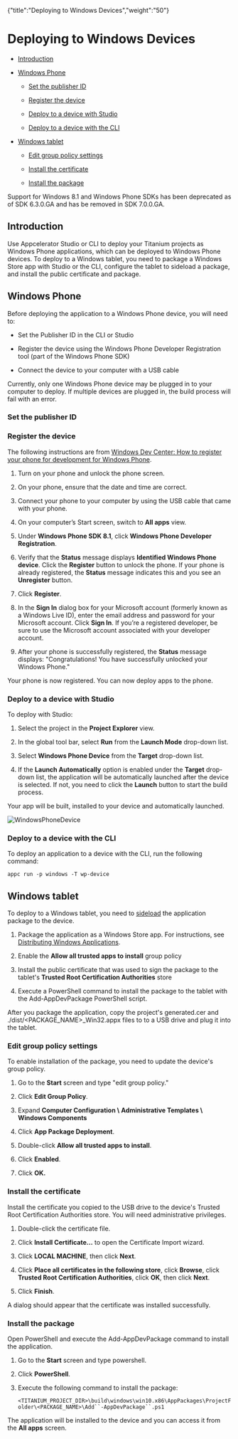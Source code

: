 {"title":"Deploying to Windows Devices","weight":"50"} 

# Deploying to Windows Devices

*   [Introduction](#Introduction)
    
*   [Windows Phone](#WindowsPhone)
    
    *   [Set the publisher ID](#SetthepublisherID)
        
    *   [Register the device](#Registerthedevice)
        
    *   [Deploy to a device with Studio](#DeploytoadevicewithStudio)
        
    *   [Deploy to a device with the CLI](#DeploytoadevicewiththeCLI)
        
*   [Windows tablet](#Windowstablet)
    
    *   [Edit group policy settings](#Editgrouppolicysettings)
        
    *   [Install the certificate](#Installthecertificate)
        
    *   [Install the package](#Installthepackage)
        

Support for Windows 8.1 and Windows Phone SDKs has been deprecated as of SDK 6.3.0.GA and has be removed in SDK 7.0.0.GA.

## Introduction

Use Appcelerator Studio or CLI to deploy your Titanium projects as Windows Phone applications, which can be deployed to Windows Phone devices. To deploy to a Windows tablet, you need to package a Windows Store app with Studio or the CLI, configure the tablet to sideload a package, and install the public certificate and package.

## Windows Phone

Before deploying the application to a Windows Phone device, you will need to:

*   Set the Publisher ID in the CLI or Studio
    
*   Register the device using the Windows Phone Developer Registration tool (part of the Windows Phone SDK)
    
*   Connect the device to your computer with a USB cable
    

Currently, only one Windows Phone device may be plugged in to your computer to deploy. If multiple devices are plugged in, the build process will fail with an error.

### Set the publisher ID

### Register the device

The following instructions are from [Windows Dev Center: How to register your phone for development for Windows Phone](https://msdn.microsoft.com/en-us/library/windows/apps/ff769508(v=vs.105).aspx).

1.  Turn on your phone and unlock the phone screen.
    
2.  On your phone, ensure that the date and time are correct.
    
3.  Connect your phone to your computer by using the USB cable that came with your phone.
    
4.  On your computer’s Start screen, switch to **All apps** view.
    
5.  Under **Windows Phone SDK 8.1**, click **Windows Phone Developer Registration**.
    
6.  Verify that the **Status** message displays **Identified Windows Phone device**. Click the **Register** button to unlock the phone. If your phone is already registered, the **Status** message indicates this and you see an **Unregister** button.
    
7.  Click **Register**.
    
8.  In the **Sign In** dialog box for your Microsoft account (formerly known as a Windows Live ID), enter the email address and password for your Microsoft account. Click **Sign In**. If you’re a registered developer, be sure to use the Microsoft account associated with your developer account.
    
9.  After your phone is successfully registered, the **Status** message displays: "Congratulations! You have successfully unlocked your Windows Phone."
    

Your phone is now registered. You can now deploy apps to the phone.

### Deploy to a device with Studio

To deploy with Studio:

1.  Select the project in the **Project Explorer** view.
    
2.  In the global tool bar, select **Run** from the **Launch Mode** drop-down list.
    
3.  Select **Windows Phone Device** from the **Target** drop-down list.
    
4.  If the **Launch Automatically** option is enabled under the **Target** drop-down list, the application will be automatically launched after the device is selected. If not, you need to click the **Launch** button to start the build process.
    

Your app will be built, installed to your device and automatically launched.

![WindowsPhoneDevice](/Images/appc/download/attachments/43308601/WindowsPhoneDevice.png)

### Deploy to a device with the CLI

To deploy an application to a device with the CLI, run the following command:

`appc run -p windows -T wp-device`

## Windows tablet

To deploy to a Windows tablet, you need to [sideload](https://technet.microsoft.com/en-us/windows/jj874388.aspx) the application package to the device.

1.  Package the application as a Windows Store app. For instructions, see [Distributing Windows Applications](/docs/appc/Titanium_SDK/Titanium_SDK_Guide/Preparing_for_Distribution/Distributing_Windows_Applications/).
    
2.  Enable the **Allow all trusted apps to install** group policy
    
3.  Install the public certificate that was used to sign the package to the tablet's **Trusted Root Certification Authorities** store
    
4.  Execute a PowerShell command to install the package to the tablet with the Add-AppDevPackage PowerShell script.
    

After you package the application, copy the project's generated.cer and ./dist/<PACKAGE\_NAME>\_Win32.appx files to to a USB drive and plug it into the tablet.

### Edit group policy settings

To enable installation of the package, you need to update the device's group policy.

1.  Go to the **Start** screen and type "edit group policy."
    
2.  Click **Edit Group Policy**.
    
3.  Expand **Computer Configuration \\** **Administrative Templates \\** **Windows Components**
    
4.  Click **App Package Deployment**.
    
5.  Double-click **Allow all trusted apps to install**.
    
6.  Click **Enabled**.
    
7.  Click **OK.**
    

### Install the certificate

Install the certificate you copied to the USB drive to the device's Trusted Root Certification Authorities store. You will need administrative privileges.

1.  Double-click the certificate file.
    
2.  Click **Install Certificate...** to open the Certificate Import wizard.
    
3.  Click **LOCAL MACHINE**, then click **Next**.
    
4.  Click **Place all certificates in the following store**, click **Browse**, click **Trusted Root Certification Authorities**, click **OK**, then click **Next**.
    
5.  Click **Finish**.
    

A dialog should appear that the certificate was installed successfully.

### Install the package

Open PowerShell and execute the Add-AppDevPackage command to install the application.

1.  Go to the **Start** screen and type powershell.
    
2.  Click **PowerShell**.
    
3.  Execute the following command to install the package:
    
    `<TITANIUM_PROJECT_DIR>\build\windows\win10.x86\AppPackages\ProjectFolder\<PACKAGE_NAME>\Add``-AppDevPackage``.ps1`
    

The application will be installed to the device and you can access it from the **All apps** screen.